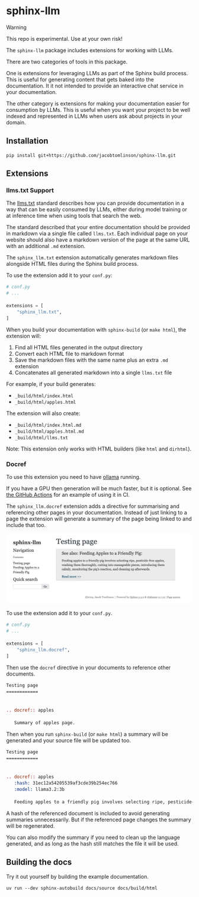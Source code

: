 # sphinx-llm

> [!WARNING]  
> This repo is experimental. Use at your own risk!

The `sphinx-llm` package includes extensions for working with LLMs.

There are two categories of tools in this package. 

One is extensions for leveraging LLMs as part of the Sphinx build process. 
This is useful for generating content that gets baked into the documentation. It it not intended to provide an interactive chat service in your documentation.

The other category is extensions for making your documentation easier for consumption by LLMs. This is useful when you want your project to be well indexed and represented in LLMs when users ask about projects in your domain.

## Installation

```console
pip install git+https://github.com/jacobtomlinson/sphinx-llm.git
```

## Extensions

### llms.txt Support

The [llms.txt](https://llmstxt.org/) standard describes how you can provide documentation in a way that can be easily consumed by LLMs, either during model training or at inference time when using tools that search the web.

The standard described that your entire documentation should be provided in markdown via a single file called `llms.txt`. Each individual page on your website should also have a markdown version of the page at the same URL with an additional `.md` extension.

The `sphinx_llm.txt` extension automatically generates markdown files alongside HTML files during the Sphinx build process.

To use the extension add it to your `conf.py`:

```python
# conf.py
# ...

extensions = [
    "sphinx_llm.txt",
]
```

When you build your documentation with `sphinx-build` (or `make html`), the extension will:

1. Find all HTML files generated in the output directory
2. Convert each HTML file to markdown format
3. Save the markdown files with the same name plus an extra `.md` extension
4. Concatenates all generated markdown into a single `llms.txt` file

For example, if your build generates:
- `_build/html/index.html`
- `_build/html/apples.html`

The extension will also create:
- `_build/html/index.html.md`
- `_build/html/apples.html.md`
- `_build/html/llms.txt`

Note: This extension only works with HTML builders (like `html` and `dirhtml`).

### Docref

To use this extension you need to have [ollama](https://github.com/ollama/ollama) running.

If you have a GPU then generation will be much faster, but it is optional. See [the GitHub Actions](.github/workflows/build-docs.yml) for an example of using it in CI.

The `sphinx_llm.docref` extension adds a directive for summarising and referencing other pages in your documentation.
Instead of just linking to a page the extension will generate a summary of the page being linked to and include that too.

![](docs/source/_static/images/pig-feeding-summary.png)

To use the extension add it to your `conf.py`.

```python
# conf.py
# ...

extensions = [
    "sphinx_llm.docref",
]
```

Then use the `docref` directive in your documents to reference other documents.

```rst
Testing page
============


.. docref:: apples
   
   Summary of apples page.
```

Then when you run `sphinx-build` (or `make html`) a summary will be generated and your source file will be updated too.

```rst
Testing page
============


.. docref:: apples
   :hash: 31ec12a54205539af3cde39b254ec766
   :model: llama3.2:3b
   
   Feeding apples to a friendly pig involves selecting ripe, pesticide-free apples, washing them thoroughly, cutting into manageable pieces, introducing them calmly, monitoring the pig's reaction, and cleaning up afterwards.
```

A hash of the referenced document is included to avoid generating summaries unnecessarily. But if the referenced page changes the summary will be regenerated.

You can also modify the summary if you need to clean up the language generated, and as long as the hash still matches the file it will be used.

## Building the docs

Try it out yourself by building the example documentation.

```console
uv run --dev sphinx-autobuild docs/source docs/build/html
```
